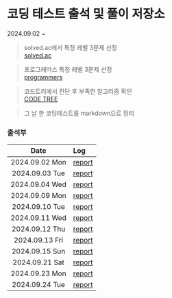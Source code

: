 # 코딩 테스트 출석 및 풀이 저장소
2024.09.02 ~ 

> solved.ac에서 특정 레벨 3문제 선정<br>
[solved.ac](https://solved.ac/)

> 프로그래머스 특정 레벨 3문제 선정<br>
[programmers](https://school.programmers.co.kr/learn/challenges?order=acceptance_asc&page=1)

> 코드트리에서 진단 후 부족한 알고리즘 확인<br>
[CODE TREE](https://www.codetree.ai/missions)

> 그 날 한 코딩테스트를 markdown으로 정리

### 출석부
|Date|Log|
|:---:|:---|
|2024.09.02 Mon|[report](/2024/9/2/report.md)|
|2024.09.03 Tue|[report](/2024/9/3/report.md)| ㅇ
|2024.09.04 Wed|[report](/2024/9/4/report.md)|
|2024.09.09 Mon|[report](/2024/9/9/report.md)|
|2024.09.10 Tue|[report](/2024/9/10/report.md)|
|2024.09.11 Wed|[report](/2024/9/11/report.md)|
|2024.09.12 Thu|[report](/2024/9/12/report.md)|
|2024.09.13 Fri|[report](/2024/9/13/report.md)|
|2024.09.15 Sun|[report](/2024/9/15/report.md)|
|2024.09.21 Sat|[report](/2024/9/21/report.md)|
|2024.09.23 Mon|[report](/2024/9/23/report.md)|
|2024.09.24 Tue|[report](/2024/9/24/report.md)|